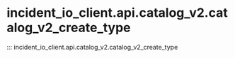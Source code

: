 # incident_io_client.api.catalog_v2.catalog_v2_create_type

::: incident_io_client.api.catalog_v2.catalog_v2_create_type